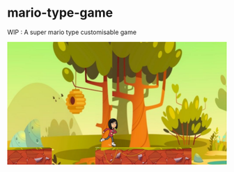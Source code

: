 # mario-type-game
WIP : A super mario type customisable game

![APIs](https://github.com/VidyaPalanivel/mario-type-game/blob/main/mario.png)
